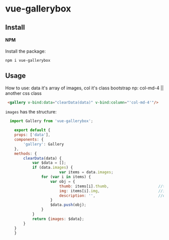 # vue-gallerybox

## Install

#### NPM 

Install the package:

```
npm i vue-gallerybox
```
## Usage

How to use:
data it's array of images, col it's class bootstrap np: col-md-4 || another css class
```html
 <gallery v-bind:data="clearData(data)" v-bind:column="'col-md-4'"/>
```

`images` has the structure:
```javascript
  import Gallery from 'vue-gallerybox';    

    export default {
	props: ['data'],
	components: {
	    'gallery': Gallery
	},
	methods: {    
	    clearData(data) {
			var $data = [];
			if (data.images) {
						var items = data.images;
				for (var i in items) {
					var obj = {
						thumb: items[i].thumb,                 		//thumb src
						img: items[i].img,                          //image src
						description: '', 							//description
					}
					$data.push(obj);
				}
			}
			return {images: $data};
	    }
	}
    }
```
